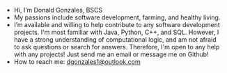 - Hi, I’m Donald Gonzales, BSCS
- My passions include software development, farming, and healthy living.
- I’m available and willing to help contribute to any software development projects. I'm most familiar with Java, Python, C++, and SQL. However, I have a strong understanding of computational logic, and am not afraid to ask questions or search for answers. Therefore, I'm open to any help with any projects! Just send me an email or message me on Github!
- How to reach me: dgonzales1@outlook.com

<!---
dgonzales86/dgonzales86 is a ✨ special ✨ repository because its `README.md` (this file) appears on your GitHub profile.
You can click the Preview link to take a look at your changes.
--->
